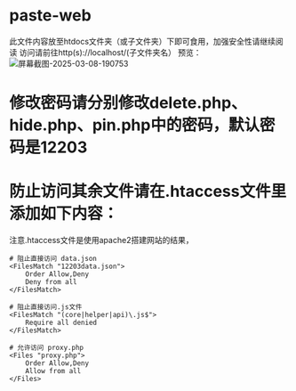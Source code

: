 # paste-web
此文件内容放至htdocs文件夹（或子文件夹）下即可食用，加强安全性请继续阅读
访问请前往http(s)://localhost/(子文件夹名）
预览：![屏幕截图-2025-03-08-190753](https://zhouzhou12203.github.io/picx-images-hosting/屏幕截图-2025-03-08-190753.8vn2amf6pj.webp)
# 修改密码请分别修改delete.php、hide.php、pin.php中的密码，默认密码是12203

# 防止访问其余文件请在.htaccess文件里添加如下内容：
注意.htaccess文件是使用apache2搭建网站的结果，
```
# 阻止直接访问 data.json
<FilesMatch "12203data.json">
    Order Allow,Deny
    Deny from all
</FilesMatch>

# 阻止直接访问.js文件
<FilesMatch "(core|helper|api)\.js$">
    Require all denied
</FilesMatch>

# 允许访问 proxy.php
<Files "proxy.php">
    Order Allow,Deny
    Allow from all
</Files>
```
